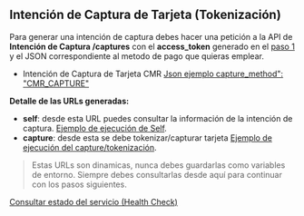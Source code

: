 ## Intención de Captura de Tarjeta (Tokenización)

Para generar una intención de captura debes hacer una petición a la API de **Intención de Captura /captures** con el **access_token** generado en el [paso 1](obtener-token-acceso.md) y el JSON correspondiente al metodo de pago que quieras emplear.

- Intención de Captura de Tarjeta CMR [Json ejemplo capture_method": "CMR_CAPTURE" ](json-cmr-capture-intention.md)


**Detalle de las URLs generadas:**

- **self**: desde esta URL puedes consultar la información de la intención de captura. [Ejemplo de ejecución de Self](self-capture.md).
- **capture**: desde esta se debe tokenizar/capturar tarjeta [Ejemplo de ejecución del capture/tokenización](json-capture.md).

> Estas URLs son dinamicas, nunca debes guardarlas como variables de entorno. Siempre debes consultarlas desde aquí para continuar con los pasos siguientes.

[Consultar estado del servicio (Health Check)](health-capture.md)
